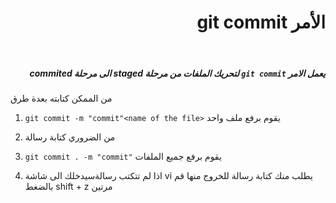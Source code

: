 # <div dir =rtl >الأمر git commit
</div>

<br>

##### <div dir =rtl :>يعمل الامر `git commit` لتحريك الملفات من مرحلة staged الى مرحلة commited

من الممكن كتابته بعدة طرق 

1. `git commit -m "commit"<name of the file>` يقوم برفع ملف واحد 

2. من الضروري كتابة رسالة 
3. `git commit . -m "commit"` يقوم برفع جميع الملفات 
4. اذا لم تتكتب رسالةسيدخلك الى شاشة vi يطلب منك كتابة رسالة للخروج منها قم بالضغط shift + z مرتين 

</div>
<br>




